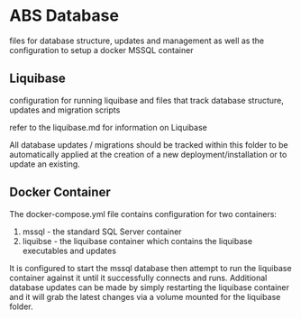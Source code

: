 # ABS Database
files for database structure, updates and management as well as the configuration to setup a docker MSSQL container

## Liquibase
configuration for running liquibase and files that track database structure, updates and migration scripts

refer to the liquibase.md for information on Liquibase

All database updates / migrations should be tracked within this folder to be automatically applied at the creation of a new deployment/installation or to update an existing.

## Docker Container
The docker-compose.yml file contains configuration for two containers:
1. mssql - the standard SQL Server container
2. liquibse - the liquibase container which contains the liquibase executables and updates 

It is configured to start the mssql database then attempt to run the liquibase container against it until it successfully connects and runs.  Additional database updates can be made by simply restarting the liquibase container and it will grab the latest changes via a volume mounted for the liquibase folder.